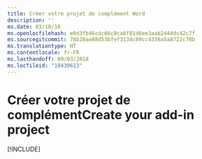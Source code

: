 ```yaml
---
title: Créer votre projet de complément Word
description: ''
ms.date: 03/10/18
ms.openlocfilehash: e0d3fb46cdc66c8ca6f81d6ee3aab2444dc42c7f
ms.sourcegitcommit: 78b28ae88d53bfef3134c09cc4336a5a8722c70b
ms.translationtype: HT
ms.contentlocale: fr-FR
ms.lasthandoff: 09/03/2018
ms.locfileid: "19439613"
---
```

# <a name="create-your-add-in-project"></a><span data-ttu-id="3b6c9-102">Créer votre projet de complément</span><span class="sxs-lookup"><span data-stu-id="3b6c9-102">Create your add-in project</span></span>

[!INCLUDE[](../includes/word-tutorial-setup.md)]